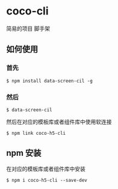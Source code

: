# coco-cli
简易的项目 脚手架

## 如何使用

### 首先
```shell
$ npm install data-screen-cil -g
```

### 然后

```shell
$ data-screen-cil
```

然后在对应的模板库或者组件库中使用软连接

```shell
$ npm link coco-h5-cli
```

## npm 安装
在对应的模板库或者组件库中安装
```shell
$ npm i coco-h5-cli --save-dev
```
